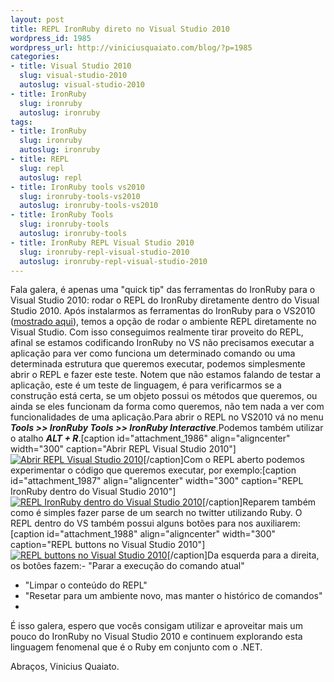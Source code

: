 ```yaml
--- 
layout: post
title: REPL IronRuby direto no Visual Studio 2010
wordpress_id: 1985
wordpress_url: http://viniciusquaiato.com/blog/?p=1985
categories: 
- title: Visual Studio 2010
  slug: visual-studio-2010
  autoslug: visual-studio-2010
- title: IronRuby
  slug: ironruby
  autoslug: ironruby
tags: 
- title: IronRuby
  slug: ironruby
  autoslug: ironruby
- title: REPL
  slug: repl
  autoslug: repl
- title: IronRuby tools vs2010
  slug: ironruby-tools-vs2010
  autoslug: ironruby-tools-vs2010
- title: IronRuby Tools
  slug: ironruby-tools
  autoslug: ironruby-tools
- title: IronRuby REPL Visual Studio 2010
  slug: ironruby-repl-visual-studio-2010
  autoslug: ironruby-repl-visual-studio-2010
---
```

Fala galera, é apenas uma "quick tip" das ferramentas do IronRuby para o Visual Studio 2010: rodar o REPL do IronRuby diretamente dentro do Visual Studio 2010. Após instalarmos as ferramentas do IronRuby para o VS2010 ([mostrado aqui](http://viniciusquaiato.com/blog/ironruby-tools-for-visual-studio-2010/)), temos a opção de rodar o ambiente REPL diretamente no Visual Studio. Com isso conseguimos realmente tirar proveito do REPL, afinal se estamos codificando IronRuby no VS não precisamos executar a aplicação para ver como funciona um determinado comando ou uma determinada estrutura que queremos executar, podemos simplesmente abrir o REPL e fazer este teste. Notem que não estamos falando de testar a aplicação, este é um teste de linguagem, é para verificarmos se a construção está certa, se um objeto possui os métodos que queremos, ou ainda se eles funcionam da forma como queremos, não tem nada a ver com funcionalidades de uma aplicação.Para abrir o REPL no VS2010 vá no menu **_Tools >> IronRuby Tools >> IronRuby Interactive_**.Podemos também utilizar o atalho **_ALT + R_**.[caption id="attachment_1986" align="aligncenter" width="300" caption="Abrir REPL Visual Studio 2010"][![Abrir REPL Visual Studio 2010](http://viniciusquaiato.com/images_posts/Abrir-REPL-Visual-Studio-2010-300x149.png "Abrir REPL Visual Studio 2010")](http://viniciusquaiato.com/images_posts/Abrir-REPL-Visual-Studio-2010.png)[/caption]Com o REPL aberto podemos experimentar o código que queremos executar, por exemplo:[caption id="attachment_1987" align="aligncenter" width="300" caption="REPL IronRuby dentro do Visual Studio 2010"][![REPL IronRuby dentro do Visual Studio 2010](http://viniciusquaiato.com/images_posts/REPL-IronRuby-dentro-do-Visual-Studio-2010-300x203.png "REPL IronRuby dentro do Visual Studio 2010")](http://viniciusquaiato.com/images_posts/REPL-IronRuby-dentro-do-Visual-Studio-2010.png)[/caption]Reparem também como é simples fazer parse de um search no twitter utilizando Ruby. O REPL dentro do VS também possui alguns botões para nos auxiliarem:[caption id="attachment_1988" align="aligncenter" width="300" caption="REPL buttons no Visual Studio 2010"][![REPL buttons no Visual Studio 2010](http://viniciusquaiato.com/images_posts/REPL-buttons-300x68.png "REPL buttons no Visual Studio 2010")](http://viniciusquaiato.com/images_posts/REPL-buttons.png)[/caption]Da esquerda para a direita, os botões fazem:- "Parar a execução do comando atual"
- "Limpar o conteúdo do REPL"
- "Resetar para um ambiente novo, mas manter o histórico de comandos"
- 
É isso galera, espero que vocês consigam utilizar e aproveitar mais um pouco do IronRuby no Visual Studio 2010 e continuem explorando esta linguagem fenomenal que é o Ruby em conjunto com o .NET.

Abraços,
Vinicius Quaiato.
